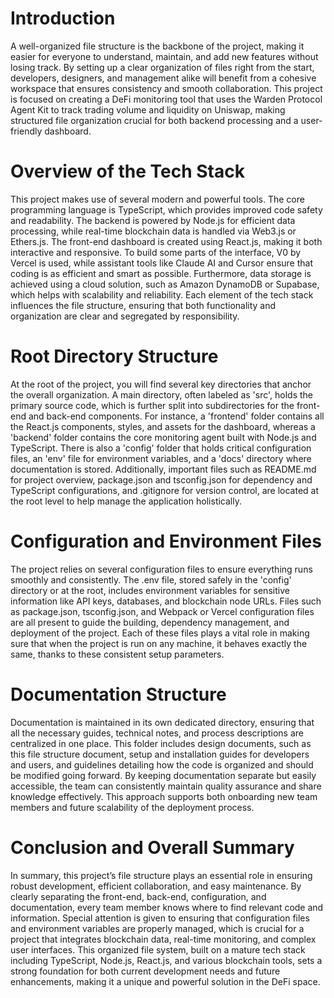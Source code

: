 # Introduction

A well-organized file structure is the backbone of the project, making it easier for everyone to understand, maintain, and add new features without losing track. By setting up a clear organization of files right from the start, developers, designers, and management alike will benefit from a cohesive workspace that ensures consistency and smooth collaboration. This project is focused on creating a DeFi monitoring tool that uses the Warden Protocol Agent Kit to track trading volume and liquidity on Uniswap, making structured file organization crucial for both backend processing and a user-friendly dashboard.

# Overview of the Tech Stack

This project makes use of several modern and powerful tools. The core programming language is TypeScript, which provides improved code safety and readability. The backend is powered by Node.js for efficient data processing, while real-time blockchain data is handled via Web3.js or Ethers.js. The front-end dashboard is created using React.js, making it both interactive and responsive. To build some parts of the interface, V0 by Vercel is used, while assistant tools like Claude AI and Cursor ensure that coding is as efficient and smart as possible. Furthermore, data storage is achieved using a cloud solution, such as Amazon DynamoDB or Supabase, which helps with scalability and reliability. Each element of the tech stack influences the file structure, ensuring that both functionality and organization are clear and segregated by responsibility.

# Root Directory Structure

At the root of the project, you will find several key directories that anchor the overall organization. A main directory, often labeled as 'src', holds the primary source code, which is further split into subdirectories for the front-end and back-end components. For instance, a 'frontend' folder contains all the React.js components, styles, and assets for the dashboard, whereas a 'backend' folder contains the core monitoring agent built with Node.js and TypeScript. There is also a 'config' folder that holds critical configuration files, an 'env' file for environment variables, and a 'docs' directory where documentation is stored. Additionally, important files such as README.md for project overview, package.json and tsconfig.json for dependency and TypeScript configurations, and .gitignore for version control, are located at the root level to help manage the application holistically.

# Configuration and Environment Files

The project relies on several configuration files to ensure everything runs smoothly and consistently. The .env file, stored safely in the 'config' directory or at the root, includes environment variables for sensitive information like API keys, databases, and blockchain node URLs. Files such as package.json, tsconfig.json, and Webpack or Vercel configuration files are all present to guide the building, dependency management, and deployment of the project. Each of these files plays a vital role in making sure that when the project is run on any machine, it behaves exactly the same, thanks to these consistent setup parameters.

# Documentation Structure

Documentation is maintained in its own dedicated directory, ensuring that all the necessary guides, technical notes, and process descriptions are centralized in one place. This folder includes design documents, such as this file structure document, setup and installation guides for developers and users, and guidelines detailing how the code is organized and should be modified going forward. By keeping documentation separate but easily accessible, the team can consistently maintain quality assurance and share knowledge effectively. This approach supports both onboarding new team members and future scalability of the deployment process.

# Conclusion and Overall Summary

In summary, this project’s file structure plays an essential role in ensuring robust development, efficient collaboration, and easy maintenance. By clearly separating the front-end, back-end, configuration, and documentation, every team member knows where to find relevant code and information. Special attention is given to ensuring that configuration files and environment variables are properly managed, which is crucial for a project that integrates blockchain data, real-time monitoring, and complex user interfaces. This organized file system, built on a mature tech stack including TypeScript, Node.js, React.js, and various blockchain tools, sets a strong foundation for both current development needs and future enhancements, making it a unique and powerful solution in the DeFi space.
